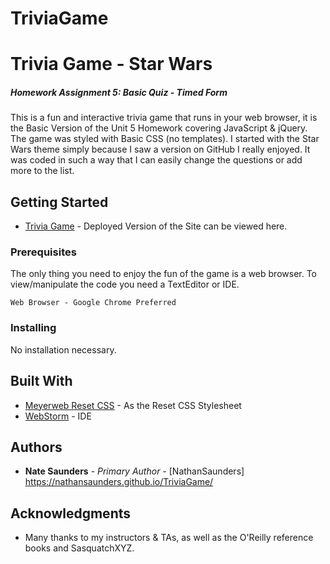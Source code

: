 # TriviaGame

# Trivia Game - Star Wars

##### Homework Assignment 5: Basic Quiz - Timed Form

This is a fun and interactive trivia game that runs in your web browser, it is the Basic Version of the Unit 5 Homework covering JavaScript & jQuery. The game was styled with Basic CSS (no templates). I started with the Star Wars theme simply because I saw a version on GitHub I really enjoyed. It was coded in such a way that I can easily change the questions or add more to the list.

## Getting Started

- [Trivia Game](https://nathansaunders.github.io/TriviaGame/) - Deployed Version of the Site can be viewed here.

### Prerequisites

The only thing you need to enjoy the fun of the game is a web browser. To view/manipulate the code you need a TextEditor or IDE.

```
Web Browser - Google Chrome Preferred
```

### Installing

No installation necessary.

## Built With

- [Meyerweb Reset CSS](https://meyerweb.com/eric/tools/css/reset/) - As the Reset CSS Stylesheet
- [WebStorm](https://www.jetbrains.com/webstorm/) - IDE

## Authors

- **Nate Saunders** - _Primary Author_ - [NathanSaunders] https://nathansaunders.github.io/TriviaGame/

## Acknowledgments

- Many thanks to my instructors & TAs, as well as the O'Reilly reference books and SasquatchXYZ.
